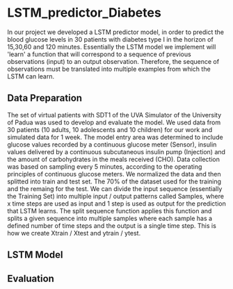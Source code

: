 # LSTM_predictor_Diabetes
In our project we developed a LSTM predictor model, in order to predict the blood glucose levels in 30 patients with diabetes type I in the horizon of 15,30,60 and 120 minutes. Essentially the LSTM model we implement will 'learn' a function that will correspond to a sequence of previous observations (input) to an output observation. Therefore, the sequence of observations must be translated into multiple examples from which the LSTM can learn.

## Data Preparation
The set of virtual patients with SDT1 of the UVA Simulator of the University of Padua was used to develop and evaluate the model. We used data from 30 patients (10 adults, 10 adolescents and 10 children) for our work and simulated data for 1 week. The model entry area was determined to include glucose values recorded by a continuous glucose meter (Sensor), insulin values delivered by a continuous subcutaneous insulin pump (Injection) and the amount of carbohydrates in the meals received (CHO). Data collection was based on sampling every 5 minutes, according to the operating principles of continuous glucose meters. We normalized the data and then splitted into train and test set. The 70% of the dataset used for the training and the remaing for the test. We can divide the input sequence (essentially the Training Set) into multiple input / output patterns called Samples, where x time steps are used as input and 1 step is used as output for the prediction that LSTM learns. The split sequence function applies this function and splits a given sequence into multiple samples where each sample has a defined number of time steps and the output is a single time step. This is how we create Xtrain / Xtest and ytrain / ytest.

## LSTM Model

## Evaluation

